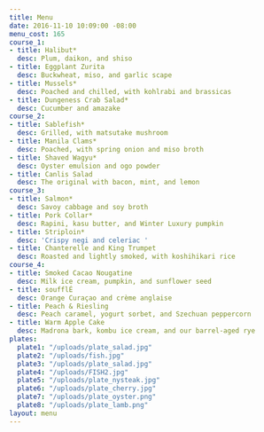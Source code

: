 ```yaml
---
title: Menu
date: 2016-11-10 10:09:00 -08:00
menu_cost: 165
course_1:
- title: Halibut*
  desc: Plum, daikon, and shiso
- title: Eggplant Zurita
  desc: Buckwheat, miso, and garlic scape
- title: Mussels*
  desc: Poached and chilled, with kohlrabi and brassicas
- title: Dungeness Crab Salad*
  desc: Cucumber and amazake
course_2:
- title: Sablefish*
  desc: Grilled, with matsutake mushroom
- title: Manila Clams*
  desc: Poached, with spring onion and miso broth
- title: Shaved Wagyu*
  desc: Oyster emulsion and ogo powder
- title: Canlis Salad
  desc: The original with bacon, mint, and lemon
course_3:
- title: Salmon*
  desc: Savoy cabbage and soy broth
- title: Pork Collar*
  desc: Rapini, kasu butter, and Winter Luxury pumpkin
- title: Striploin*
  desc: 'Crispy negi and celeriac '
- title: Chanterelle and King Trumpet
  desc: Roasted and lightly smoked, with koshihikari rice
course_4:
- title: Smoked Cacao Nougatine
  desc: Milk ice cream, pumpkin, and sunflower seed
- title: soufflÉ
  desc: Orange Curaçao and crème anglaise
- title: Peach & Riesling
  desc: Peach caramel, yogurt sorbet, and Szechuan peppercorn
- title: Warm Apple Cake
  desc: Madrona bark, kombu ice cream, and our barrel-aged rye
plates:
  plate1: "/uploads/plate_salad.jpg"
  plate2: "/uploads/fish.jpg"
  plate3: "/uploads/plate_salad.jpg"
  plate4: "/uploads/FISH2.jpg"
  plate5: "/uploads/plate_nysteak.jpg"
  plate6: "/uploads/plate_cherry.jpg"
  plate7: "/uploads/plate_oyster.png"
  plate8: "/uploads/plate_lamb.png"
layout: menu
---
```


